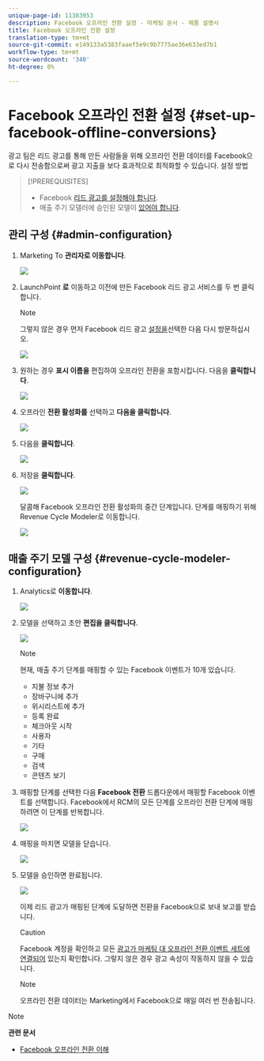 ```yaml
---
unique-page-id: 11383953
description: Facebook 오프라인 전환 설정 - 마케팅 문서 - 제품 설명서
title: Facebook 오프라인 전환 설정
translation-type: tm+mt
source-git-commit: e149133a5383faaef5e9c9b7775ae36e633ed7b1
workflow-type: tm+mt
source-wordcount: '340'
ht-degree: 0%

---
```



# Facebook 오프라인 전환 설정 {#set-up-facebook-offline-conversions}

광고 팀은 리드 광고를 통해 만든 사람들을 위해 오프라인 전환 데이터를 Facebook으로 다시 전송함으로써 광고 지출을 보다 효과적으로 최적화할 수 있습니다. 설정 방법

>[!PREREQUISITES]
>
>* Facebook [리드 광고를 설정해야 합니다](set-up-facebook-lead-ads.md).
>* 매출 주기 모델러에 승인된 모델이 [있어야 합니다](http://docs.marketo.com/display/docs/revenue+cycle+models).

>



## 관리 구성 {#admin-configuration}

1. Marketing To **관리자로 이동합니다**.

   ![](assets/image2016-11-29-13-3a8-3a45.png)

1. LaunchPoint **로** 이동하고 이전에 만든 Facebook 리드 광고 서비스를 두 번 클릭합니다.

   >[!NOTE]
   >
   >그렇지 않은 경우 먼저 Facebook 리드 광고 [설정을](set-up-facebook-lead-ads.md)선택한 다음 다시 방문하십시오.

   ![](assets/image2016-11-29-13-3a10-3a43.png)

1. 원하는 경우 **표시 이름을** 편집하여 오프라인 전환을 포함시킵니다. 다음을 **클릭합니다**.

   ![](assets/image2016-11-29-13-3a12-3a19.png)

1. 오프라인 **전환 활성화를** 선택하고 **다음을 클릭합니다**.

   ![](assets/image2016-11-29-13-3a13-3a32.png)

1. 다음을 **클릭합니다**.

   ![](assets/image2016-11-29-13-3a14-3a17.png)

1. 저장을 **클릭합니다**.

   ![](assets/image2016-11-29-13-3a14-3a52.png)

   달콤해 Facebook 오프라인 전환 활성화의 중간 단계입니다. 단계를 매핑하기 위해 Revenue Cycle Modeler로 이동합니다.

   ![](assets/image2016-11-29-13-3a16-3a55.png)

## 매출 주기 모델 구성 {#revenue-cycle-modeler-configuration}

1. Analytics로 **이동합니다**.

   ![](assets/image2016-11-29-13-3a29-3a23.png)

1. 모델을 선택하고 초안 **편집을 클릭합니다**.

   ![](assets/image2016-11-29-13-3a31-3a6.png)

   >[!NOTE]
   >
   >현재, 매출 주기 단계를 매핑할 수 있는 Facebook 이벤트가 10개 있습니다.
   >
   >    
   >    
   >    * 지불 정보 추가
   >    * 장바구니에 추가
   >    * 위시리스트에 추가
   >    * 등록 완료
   >    * 체크아웃 시작
   >    * 사용자
   >    * 기타
   >    * 구매
   >    * 검색
   >    * 콘텐츠 보기


1. 매핑할 단계를 선택한 다음 **Facebook 전환** 드롭다운에서 매핑할 Facebook 이벤트를 선택합니다. Facebook에서 RCM의 모든 단계를 오프라인 전환 단계에 매핑하려면 이 단계를 반복합니다.

   ![](assets/1-1.png)

1. 매핑을 마치면 모델을 닫습니다.

   ![](assets/2.png)

1. 모델을 승인하면 완료됩니다.

   ![](assets/image2016-11-29-15-3a6-3a30.png)

   이제 리드 광고가 매핑된 단계에 도달하면 전환을 Facebook으로 보내 보고를 받습니다.

   >[!CAUTION]
   >
   >Facebook 계정을 확인하고 모든 [광고가 마케팅 대 오프라인 전환 이벤트 세트에 연결되어](https://www.facebook.com/business/url/?href=%2Fbusiness%2Fhelp%2Fwww%2F1776828022605281&amp;cmsid&amp;creative=link&amp;creative_detail=advertiser-help-center&amp;create_type&amp;destination_cms_id&amp;orig_http_referrer) 있는지 확인합니다. 그렇지 않은 경우 광고 속성이 작동하지 않을 수 있습니다.

   >[!NOTE]
   >
   >오프라인 전환 데이터는 Marketing에서 Facebook으로 매일 여러 번 전송됩니다.

>[!NOTE]
>
>**관련 문서**
>
>* [Facebook 오프라인 전환 이해](understanding-facebook-offline-conversions.md)

>



